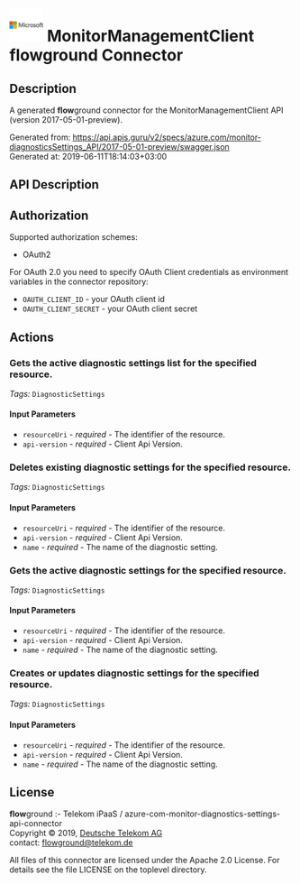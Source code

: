 # ![LOGO](logo.png) MonitorManagementClient **flow**ground Connector

## Description

A generated **flow**ground connector for the MonitorManagementClient API (version 2017-05-01-preview).

Generated from: https://api.apis.guru/v2/specs/azure.com/monitor-diagnosticsSettings_API/2017-05-01-preview/swagger.json<br/>
Generated at: 2019-06-11T18:14:03+03:00

## API Description



## Authorization

Supported authorization schemes:
- OAuth2

For OAuth 2.0 you need to specify OAuth Client credentials as environment variables in the connector repository:
* `OAUTH_CLIENT_ID` - your OAuth client id
* `OAUTH_CLIENT_SECRET` - your OAuth client secret

## Actions

### Gets the active diagnostic settings list for the specified resource.

*Tags:* `DiagnosticSettings`

#### Input Parameters
* `resourceUri` - _required_ - The identifier of the resource.
* `api-version` - _required_ - Client Api Version.

### Deletes existing diagnostic settings for the specified resource.

*Tags:* `DiagnosticSettings`

#### Input Parameters
* `resourceUri` - _required_ - The identifier of the resource.
* `api-version` - _required_ - Client Api Version.
* `name` - _required_ - The name of the diagnostic setting.

### Gets the active diagnostic settings for the specified resource.

*Tags:* `DiagnosticSettings`

#### Input Parameters
* `resourceUri` - _required_ - The identifier of the resource.
* `api-version` - _required_ - Client Api Version.
* `name` - _required_ - The name of the diagnostic setting.

### Creates or updates diagnostic settings for the specified resource.

*Tags:* `DiagnosticSettings`

#### Input Parameters
* `resourceUri` - _required_ - The identifier of the resource.
* `api-version` - _required_ - Client Api Version.
* `name` - _required_ - The name of the diagnostic setting.

## License

**flow**ground :- Telekom iPaaS / azure-com-monitor-diagnostics-settings-api-connector<br/>
Copyright © 2019, [Deutsche Telekom AG](https://www.telekom.de)<br/>
contact: flowground@telekom.de

All files of this connector are licensed under the Apache 2.0 License. For details
see the file LICENSE on the toplevel directory.
